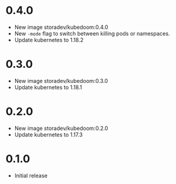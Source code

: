 # 0.4.0

* New image storadev/kubedoom:0.4.0
* New `-mode` flag to switch between killing pods or namespaces.
* Update kubernetes to 1.18.2

# 0.3.0

* New image storadev/kubedoom:0.3.0
* Update kubernetes to 1.18.1

# 0.2.0

* New image storadev/kubedoom:0.2.0
* Update kubernetes to 1.17.3

# 0.1.0

* Initial release
